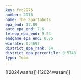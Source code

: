 ```yaml
---
key: frc2976
number: 2976
name: The Spartabots
epa_end: 17.89
auto_epa_end: 7.6
teleop_epa_end: 9.54
endgame_epa_end: 0.75
winrate: 0.4697
district_epa_rank: 54
district_epa_percentile: 0.5748
type: Team
---
```

[[2024waahs]]
[[2024wasam]]
